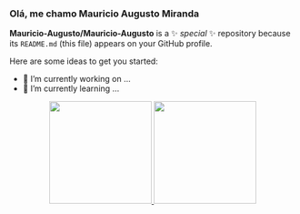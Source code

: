 ### Olá, me chamo Mauricio Augusto Miranda 


**Mauricio-Augusto/Mauricio-Augusto** is a ✨ _special_ ✨ repository because its `README.md` (this file) appears on your GitHub profile.

Here are some ideas to get you started:

- 🔭 I’m currently working on ...
- 🌱 I’m currently learning ...

<div align="center">
  <a href="https://github.com/Mauricio-Augusto">
  <img height="180em" src="https://github-readme-stats.vercel.app/api?username=Mauricio-Augusto&show_icons=true&theme=cobalt&include_all_commits=true&count_private=true"/>
  <img height="180em" src="https://github-readme-stats.vercel.app/api/top-langs/?username=Mauricio-Augusto&layout=compact&langs_count=7&theme=cobalt"/>
</div>

